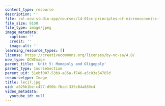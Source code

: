 ```yaml
---
content_type: resource
description: ''
file: /ol-ocw-studio-app/courses/14-01sc-principles-of-microeconomics-fall-2011/a025b1bec427d90bfbcd335c04a880c4_lec17.jpg
file_size: 9108
file_type: image/jpeg
image_metadata:
  caption: ''
  credit: ''
  image-alt: ''
learning_resource_types: []
license: https://creativecommons.org/licenses/by-nc-sa/4.0/
ocw_type: OCWImage
parent_title: 'Unit 5: Monopoly and Oligopoly'
parent_type: CourseSection
parent_uid: 51ebf007-53b9-a85a-f746-a5c03a54785d
resourcetype: Image
title: lec17.jpg
uid: a025b1be-c427-d90b-fbcd-335c04a880c4
video_metadata:
  youtube_id: null
---
```

